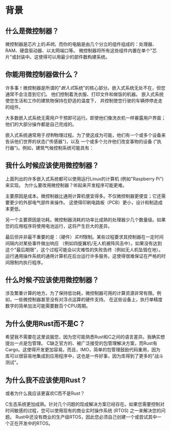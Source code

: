 # 背景

## 什么是微控制器？

微控制器是芯片上的*系统*。而你的电脑是由几个分立的组件组成的：处理器、RAM、硬盘驱动器、以太网端口等。
微控制器将所有这些组件内置在单个"芯片"或封装中。这使得可以用最少的部件数构建系统。

## 你能用微控制器做什么？

许多事！微控制器是所谓的"*嵌入式*系统"的核心部分。嵌入式系统无处不在，但您通常不会注意到它们。
他们控制着洗衣服、打印文件和做饭的机器。 嵌入式系统使您生活和工作的建筑物保持在舒适的温度下，
并控制使您行驶的车辆停停走走的组件。

大多数嵌入式系统无需用户干预即可运行。即使他们像洗衣机一样暴露用户界面；他们的大部分操作都是自己完成的。

嵌入式系统通常用于*控制*物理过程。为了使这成为可能，他们有一个或多个设备来告诉他们世界的状态("传感器")，以及
一个或多个允许他们改变事物的设备 ("执行器")。例如，建筑气候控制系统可能具有：

## 我什么时候应该使用微控制器？

上面列出的许多嵌入式系统都可以使用运行Linux的计算机 (例如"Raspberry Pi")来实现。 为什么要改用微控制器？听起来开发程序可能更难。

主要原因是成本。微控制器比通用计算机便宜得多。不仅微控制器更便宜；它还需要更少的外部电气部件来操作。
这使得印刷电路板（PCB）更小，设计和制造成本更低。

另一个主要原因是功耗。微控制器消耗的功率比成熟的处理器少几个数量级。如果您的应用程序将使用电池运行，这将产生巨大的差异。

最后但并非最不重要的是：（硬件）*实时*限制。某些过程要求其控制器在一定时间间隔内对某些事件做出响应
（例如四旋翼机/无人机被阵风击中）。如果没有达到这个"最后期限"，这个过程可能会以灾难性的失败告终（例如无人机坠毁在地）。
运行通用操作系统的通用计算机在后台运行许多服务。这使得很难保证在严格的时间限制内执行程序。

## 什么时候*不*应该使用微控制器？

涉及繁重计算的地方。为了保持低功耗，微控制器可用的计算资源非常有限。例如，一些微控制器甚至没有对浮点运算的硬件支持。
在这些设备上，执行单精度数字的简单加法可能需要数百个CPU周期。

## 为什么使用Rust而不是C？

希望我不需要在这里说服您，因为您可能熟悉Rust和C之间的语言差异。我确实想提出一点是包管理。
C缺乏官方的、被广泛接受的包管理解决方案，而Rust有Cargo。这使得开发更加容易。而且，IMO，简单的包管理鼓励代码重用，因为
库可以很容易地集成到应用程序中，这也是一件好事，因为库得到了更多的"战斗测试"。

## 为什么我不应该使用Rust？

或者为什么我应该更喜欢C而不是Rust？

C生态系统更加成熟。针对几个问题的现成解决方案已经存在。如果您需要控制对时间敏感的过程，您可以使用现有的商业实时操作系统 (RTOS) 之一来解决您的问题。 
Rust中还没有商业的生产级RTOS，因此您必须自己创建一个或尝试其中一个正在开发中的RTOS。
